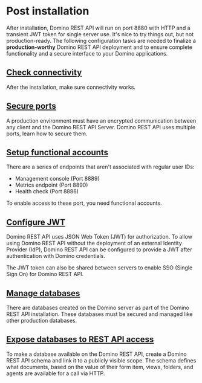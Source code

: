 # Post installation

After installation, Domino REST API will run on port 8880 with HTTP and a transient JWT token for single server use. It's nice to try things out, but not production-ready. The following configuration tasks are needed to finalize a **production-worthy** Domino REST API deployment and to ensure complete functionality and a secure interface to your Domino applications.

## [Check connectivity](connectivity.md)

After the installation, make sure connectivity works.

## [Secure ports](secureport.md)

A production environment must have an encrypted communication between any client and the Domino REST API Server. Domino REST API uses multiple ports, learn how to secure them.

## [Setup functional accounts](setupfunctionalaccount.md)

There are a series of endpoints that aren't associated with regular user IDs:

- Management console (Port 8889)
- Metrics endpoint (Port 8890)
- Health check (Port 8886)

To enable access to these port, you need functional accounts.

## [Configure JWT](jwtconfig.md)

Domino REST API uses JSON Web Token (JWT) for authorization. To allow using Domino REST API without the deployment of an external Identity Provider (IdP), Domino REST API can be configured to provide a JWT after authentication with Domino credentials.

The JWT token can also be shared between servers to enable SSO (Single Sign On) for Domino REST API.

## [Manage databases](admingroup.md)

There are databases created on the Domino server as part of the Domino REST API installation. These databases must be secured and managed like other production databases.

## [Expose databases to REST API access](exposedb.md)

To make a database available on the Domino REST API, create a Domino REST API schema and link it to a publicly visible scope. The schema defines what documents, based on the value of their form item, views, folders, and agents are available for a call via HTTP.

<!--

## [Enable a database](../../howto/database/enablingadb.md)

To make a database available on the Domino REST API, create a Domino REST API `schema` and link it to a publicly visible `scope`. The schema defines what documents, based on the value of their `form` item, views, folders, and agents are available for a call via HTTP.

## [Configure JWT](../../references/security/authentication.md)

Domino REST API uses JSON Web Token (JWT) for Authorization. To allow using Domino REST API without the deployment of an external Identity Provider (IdP), Domino REST API can be configured to provide a JWT after authentication with Domino credentials.

## [Sharing JWT between servers](../../references/security/encryption.md)

JWT token can be shared between servers, effectively enabling SSO (Single Sign On) for Domino REST API. It's LTPA for grownups.

## [Configure OAuth access for apps](../../tutorial/adminui.md)

The Admin UI allows to configure database schemas, server scopes and OAuth applications (Domino functioning as IdP).
-->

<!--# Configuration

This section describes how to configure your Domino REST API after installation
-->